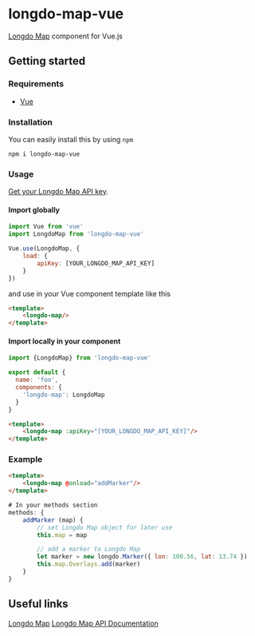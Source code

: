 # longdo-map-vue
[Longdo Map](https://map.longdo.com/) component for Vue.js

## Getting started

### Requirements
- [Vue](https://github.com/vuejs/vue)

### Installation
You can easily install this by using `npm`
```cli
npm i longdo-map-vue
```

### Usage
[Get your Longdo Map API key](https://map.longdo.com/docs/javascript/getapi).

#### Import globally
```js
import Vue from 'vue'
import LongdoMap from 'longdo-map-vue'

Vue.use(LongdoMap, {
    load: {
        apiKey: [YOUR_LONGDO_MAP_API_KEY]
    }
})
```
and use in your Vue component template like this
```html
<template>
    <longdo-map/>
</template>
```

#### Import locally in your component
```js
import {LongdoMap} from 'longdo-map-vue'

export default {
  name: 'foo',
  components: {
    'longdo-map': LongdoMap
  }
}
```
```html
<template>
    <longdo-map :apiKey="[YOUR_LONGDO_MAP_API_KEY]"/>
</template>
```

### Example
```html
<template>
    <longdo-map @onload="addMarker"/>
</template>
```
```js
# In your methods section
methods: {
    addMarker (map) {
        // set Longdo Map object for later use
        this.map = map

        // add a marker to Longdo Map
        let marker = new longdo.Marker({ lon: 100.56, lat: 13.74 })
        this.map.Overlays.add(marker)
    }
}
```

## Useful links
[Longdo Map](https://map.longdo.com/products)
[Longdo Map API Documentation](https://map.longdo.com/docs/)
